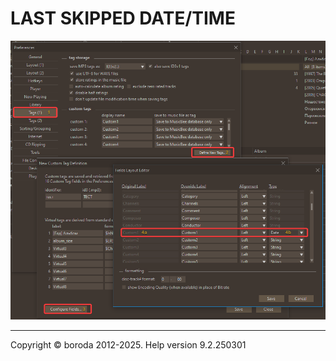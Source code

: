 # LAST SKIPPED DATE/TIME

![Image](lib/conf-field.png)

***

Copyright © boroda 2012-2025. Help version 9.2.250301